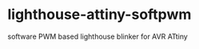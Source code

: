 lighthouse-attiny-softpwm
=========================

software PWM based lighthouse blinker for AVR ATtiny
